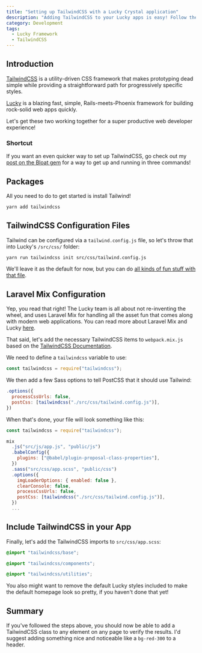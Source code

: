 ```yaml
---
title: "Setting up TailwindCSS with a Lucky Crystal application"
description: "Adding TailwindCSS to your Lucky apps is easy! Follow these steps to get up and running."
category: Development
tags:
  - Lucky Framework
  - TailwindCSS
---
```


## Introduction

[TailwindCSS](https://tailwindcss.com) is a utility-driven CSS framework that makes prototyping dead simple while providing a straightforward path for progressively specific styles.

[Lucky](https://luckyframework.org) is a blazing fast, simple, Rails-meets-Phoenix framework for building rock-solid web apps quickly.

Let's get these two working together for a super productive web developer experience!

### Shortcut

If you want an even quicker way to set up TailwindCSS, go check out my [post on the Bloat gem](https://stephencodes.com/blog/quick-lucky-addons-with-the-bloat-gem/) for a way to get up and running in three commands!

## Packages

All you need to do to get started is install Tailwind!

```sh
yarn add tailwindcss
```

## TailwindCSS Configuration Files

Tailwind can be configured via a `tailwind.config.js` file, so let's throw that into Lucky's `/src/css/` folder:

```sh
yarn run tailwindcss init src/css/tailwind.config.js
```

We'll leave it as the default for now, but you can do [all kinds of fun stuff with that file](https://tailwindcss.com/docs/configuration/#app).

## Laravel Mix Configuration

Yep, you read that right! The Lucky team is all about not re-inventing the wheel, and uses Laravel Mix for handling all the asset fun that comes along with modern web applications. You can read more about Laravel Mix and Lucky [here](https://luckyframework.org/guides/frontend/asset-handling#asset-handling-with-webpack-and-laravel-mix).

That said, let's add the necessary TailwindCSS items to `webpack.mix.js` based on the [TailwindCSS Documentation](https://tailwindcss.com/docs/installation/#laravel-mix).

We need to define a `tailwindcss` variable to use:

```js
const tailwindcss = require("tailwindcss");
```

We then add a few Sass options to tell PostCSS that it should use Tailwind:

```js
.options({
  processCssUrls: false,
  postCss: [tailwindcss("./src/css/tailwind.config.js")],
})
```

When that's done, your file will look something like this:

```js
const tailwindcss = require("tailwindcss");

mix
  .js("src/js/app.js", "public/js")
  .babelConfig({
    plugins: ["@babel/plugin-proposal-class-properties"],
  })
  .sass("src/css/app.scss", "public/css")
  .options({
    imgLoaderOptions: { enabled: false },
    clearConsole: false,
    processCssUrls: false,
    postCss: [tailwindcss("./src/css/tailwind.config.js")],
  })
  ...
```

## Include TailwindCSS in your App

Finally, let's add the TailwindCSS imports to `src/css/app.scss`:

```scss
@import "tailwindcss/base";

@import "tailwindcss/components";

@import "tailwindcss/utilities";
```

You also might want to remove the default Lucky styles included to make the default homepage look so pretty, if you haven't done that yet!

## Summary

If you've followed the steps above, you should now be able to add a TailwindCSS class to any element on any page to verify the results. I'd suggest adding something nice and noticeable like a `bg-red-300` to a header.
